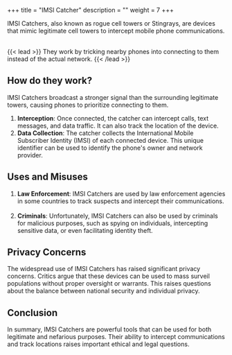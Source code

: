 +++
title = "IMSI Catcher"
description = ""
weight = 7
+++

IMSI Catchers, also known as rogue cell towers or Stingrays, are devices that mimic legitimate cell towers to intercept mobile phone communications.   

{{< lead >}}
They work by tricking nearby phones into connecting to them instead of the actual network. 
{{< /lead >}}

## How do they work?
IMSI Catchers broadcast a stronger signal than the surrounding legitimate towers, causing phones to prioritize connecting to them.

1. **Interception**: Once connected, the catcher can intercept calls, text messages, and data traffic. It can also track the location of the device.   
2. **Data Collection**: The catcher collects the International Mobile Subscriber Identity (IMSI) of each connected device. This unique identifier can be used to identify the phone's owner and network provider.   
## Uses and Misuses
1. **Law Enforcement**: IMSI Catchers are used by law enforcement agencies in some countries to track suspects and intercept their communications.   
2. **Criminals**: Unfortunately, IMSI Catchers can also be used by criminals for malicious purposes, such as spying on individuals, intercepting sensitive data, or even facilitating identity theft.   

## Privacy Concerns
The widespread use of IMSI Catchers has raised significant privacy concerns. Critics argue that these devices can be used to mass surveil populations without proper oversight or warrants. This raises questions about the balance between national security and individual privacy.   


## Conclusion
In summary, IMSI Catchers are powerful tools that can be used for both legitimate and nefarious purposes. Their ability to intercept communications and track locations raises important ethical and legal questions.   

